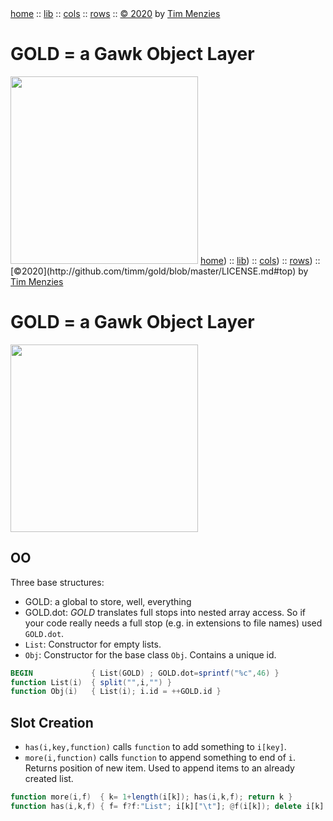 <a name=top>
<a href="https://github.com/timm/gold/blob/master/README.md#top">home</a> ::
<a href="https://github.com/timm/gold/blob/master/src/lib/README.md#top">lib</a> ::
<a href="https://github.com/timm/gold/blob/master/src/cols/README.md#top">cols</a> ::
<a href="https://github.com/timm/gold/blob/master/src/rows/README.md#top">rows</a> ::
<a href="http://github.com/timm/gold/blob/master/LICENSE.md#top">&copy 2020</a> by <a href="http://menzies.us">Tim Menzies</a>
<h1> GOLD = a Gawk Object Layer</h1>
<img width=300 src="https://raw.githubusercontent.com/timm/gold/master/etc/img/auk.png">

<a name=top>
<a href="https://github.com/timm/gold/blob/master/README.md#top">home</a>) ::
<a href="https://github.com/timm/gold/blob/master/src/lib/README.md#top">lib</a>) ::
<a href="https://github.com/timm/gold/blob/master/src/cols/README.md#top">cols</a>) ::
<a href="https://github.com/timm/gold/blob/master/src/rows/README.md#top">rows</a>) ::
[&copy;2020](http://github.com/timm/gold/blob/master/LICENSE.md#top) by <a href="http://menzies.us">Tim Menzies</a>
<h1> GOLD = a Gawk Object Layer</h1>
<img width=300 src="https://raw.githubusercontent.com/timm/gold/master/etc/img/auk.png">

## OO

Three base structures:

- GOLD: a global to store, well, everything
- GOLD.dot: _GOLD_ translates full stops into nested array access. So if your code really needs a full stop 
  (e.g. in extensions to file names) used `GOLD.dot`.
- `List`: Constructor for empty lists.
- `Obj`: Constructor for the  base class `Obj`. Contains a unique id.

```awk
BEGIN             { List(GOLD) ; GOLD.dot=sprintf("%c",46) }
function List(i)  { split("",i,"") }
function Obj(i)   { List(i); i.id = ++GOLD.id }
```

## Slot Creation

- `has(i,key,function)` calls `function` to add something to `i[key]`.
- `more(i,function)` calls `function` to append something to end of `i`. Returns position of new item.
  Used to append items to an already created list.

```awk
function more(i,f)  { k= 1+length(i[k]); has(i,k,f); return k }
function has(i,k,f) { f= f?f:"List"; i[k]["\t"]; @f(i[k]); delete i[k]["\t"] }
```
